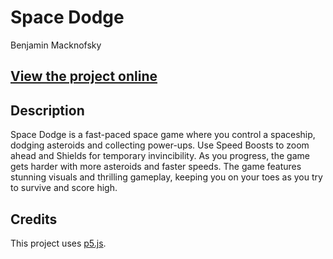 # Space Dodge
Benjamin Macknofsky

## [View the project online](https://benmsky.github.io/cart253/topics/SpaceDodge/)

## Description
Space Dodge is a fast-paced space game where you control a spaceship, dodging asteroids and collecting power-ups. Use Speed Boosts to zoom ahead and Shields for temporary invincibility. As you progress, the game gets harder with more asteroids and faster speeds. The game features stunning visuals and thrilling gameplay, keeping you on your toes as you try to survive and score high.
## Credits
This project uses [p5.js](https://p5js.org).
